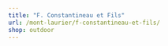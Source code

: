 ```yaml
---
title: "F. Constantineau et Fils"
url: /mont-laurier/f-constantineau-et-fils/
shop: outdoor
---
```

